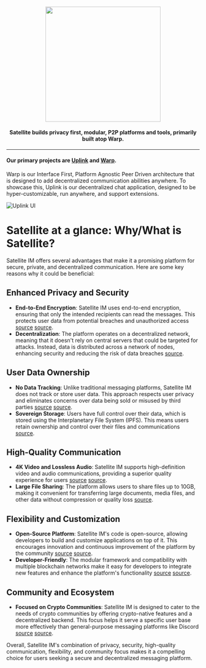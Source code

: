  <h4 align="center"><img src="https://satellite.im/images/logo.webp" width=300 /></h4>
 <h4 align="center">Satellite builds privacy first, modular, P2P platforms and tools, primarily built atop Warp.</h4>


---

<h4>Our primary projects are <a href="https://github.com/Satellite-im/Uplink">Uplink</a> and <a href="https://github.com/Satellite-im/Warp">Warp</a>.</h4>

Warp is our Interface First, Platform Agnostic Peer Driven architecture that is designed to add decentralized communication abilities anywhere. To showcase this, Uplink is our decentralized chat application, designed to be hyper-customizable, run anywhere, and support extensions.

![Uplink UI](https://i.imgur.com/X4AGeLz.png)


# Satellite at a glance: Why/What is Satellite?

Satellite IM offers several advantages that make it a promising platform for secure, private, and decentralized communication. Here are some key reasons why it could be beneficial:

## Enhanced Privacy and Security

- **End-to-End Encryption**: Satellite IM uses end-to-end encryption, ensuring that only the intended recipients can read the messages. This protects user data from potential breaches and unauthorized access [source](https://www.businesswire.com/news/home/20220607005114/en/Decentralized-Communication-Platform-Satellite-IM-Completes-10.5-Million-Seed-Funding-Led-By-Multicoin-Venture-Fund-Framework-Ventures) [source](https://cryptonews.net/news/blockchain/22562181/).
- **Decentralization**: The platform operates on a decentralized network, meaning that it doesn't rely on central servers that could be targeted for attacks. Instead, data is distributed across a network of nodes, enhancing security and reducing the risk of data breaches [source](https://cryptonews.net/news/blockchain/22562181/).

## User Data Ownership

- **No Data Tracking**: Unlike traditional messaging platforms, Satellite IM does not track or store user data. This approach respects user privacy and eliminates concerns over data being sold or misused by third parties [source](https://cryptonews.net/news/blockchain/22562181/) [source](https://cryptonews.net/news/blockchain/22562181/).
- **Sovereign Storage**: Users have full control over their data, which is stored using the Interplanetary File System (IPFS). This means users retain ownership and control over their files and communications [source](https://cryptonews.net/news/blockchain/22562181/).

## High-Quality Communication

- **4K Video and Lossless Audio**: Satellite IM supports high-definition video and audio communications, providing a superior quality experience for users [source](https://www.businesswire.com/news/home/20220607005114/en/Decentralized-Communication-Platform-Satellite-IM-Completes-10.5-Million-Seed-Funding-Led-By-Multicoin-Venture-Fund-Framework-Ventures) [source](https://cryptonews.net/news/blockchain/22562181/).
- **Large File Sharing**: The platform allows users to share files up to 10GB, making it convenient for transferring large documents, media files, and other data without compression or quality loss [source](https://www.businesswire.com/news/home/20220607005114/en/Decentralized-Communication-Platform-Satellite-IM-Completes-10.5-Million-Seed-Funding-Led-By-Multicoin-Venture-Fund-Framework-Ventures).

## Flexibility and Customization

- **Open-Source Platform**: Satellite IM's code is open-source, allowing developers to build and customize applications on top of it. This encourages innovation and continuous improvement of the platform by the community [source](https://cryptonews.net/news/blockchain/22562181/) [source](https://www.businesswire.com/news/home/20220607005114/en/Decentralized-Communication-Platform-Satellite-IM-Completes-10.5-Million-Seed-Funding-Led-By-Multicoin-Venture-Fund-Framework-Ventures).
- **Developer-Friendly**: The modular framework and compatibility with multiple blockchain networks make it easy for developers to integrate new features and enhance the platform's functionality [source](https://cryptonews.net/news/blockchain/22562181/) [source](https://cryptonews.net/news/blockchain/22562181/).

## Community and Ecosystem

- **Focused on Crypto Communities**: Satellite IM is designed to cater to the needs of crypto communities by offering crypto-native features and a decentralized backend. This focus helps it serve a specific user base more effectively than general-purpose messaging platforms like Discord [source](https://cryptonews.net/news/blockchain/22562181/) [source](https://cryptonews.net/news/blockchain/22562181/).

Overall, Satellite IM's combination of privacy, security, high-quality communication, flexibility, and community focus makes it a compelling choice for users seeking a secure and decentralized messaging platform.
